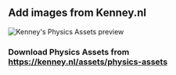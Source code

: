 ## Add images from Kenney.nl 

![Kenney's Physics Assets preview](resource:assets/images/kenneys-physics-assets-preview.png)

### Download **Physics Assets** from https://kenney.nl/assets/physics-assets 
